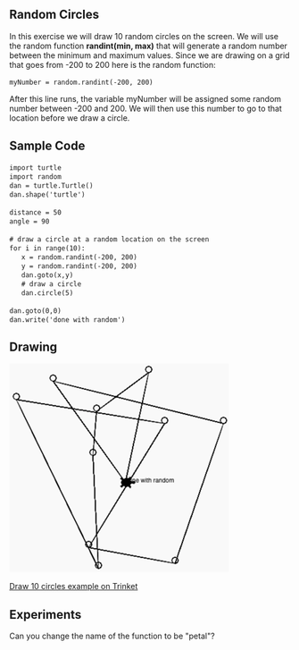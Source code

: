 ## Random Circles

In this exercise we will draw 10 random circles on the screen.  We will use the random function **randint(min, max)** that will generate a random number between the minimum and maximum values.  Since we are drawing on a grid that goes from -200 to 200 here is the random function:

```
myNumber = random.randint(-200, 200)
```
After this line runs, the variable myNumber will be assigned some random number between -200 and 200.   We will then use this number to go to that location before we draw a circle.

## Sample Code
```
import turtle
import random
dan = turtle.Turtle()
dan.shape('turtle')

distance = 50
angle = 90

# draw a circle at a random location on the screen
for i in range(10):
   x = random.randint(-200, 200)
   y = random.randint(-200, 200)
   dan.goto(x,y)
   # draw a circle
   dan.circle(5)

dan.goto(0,0)
dan.write('done with random')
```
## Drawing
![](../img/random-circle.png)

[Draw 10 circles example on Trinket](https://trinket.io/python/00e2353a96)



## Experiments
Can you change the name of the function to be "petal"?